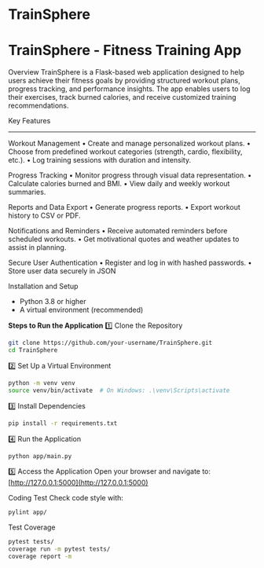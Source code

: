 # TrainSphere

# TrainSphere - Fitness Training App

Overview
TrainSphere is a Flask-based web application designed to help users achieve their fitness goals by providing structured workout plans, progress tracking, and performance insights. The app enables users to log their exercises, track burned calories, and receive customized training recommendations.

Key Features
____

 Workout Management
 •	Create and manage personalized workout plans.
 •	Choose from predefined workout categories (strength, cardio, flexibility, etc.).
 •	Log training sessions with duration and intensity.

Progress Tracking
•	Monitor progress through visual data representation.
•	Calculate calories burned and BMI.
•	View daily and weekly workout summaries.

Reports and Data Export
•	Generate progress reports.
•	Export workout history to CSV or PDF.

Notifications and Reminders
•	Receive automated reminders before scheduled workouts.
•	Get motivational quotes and weather updates to assist in planning.

Secure User Authentication
•	Register and log in with hashed passwords.
•	Store user data securely in JSON

 
Installation and Setup
- Python 3.8 or higher
- A virtual environment (recommended)

 **Steps to Run the Application**
 1️⃣ Clone the Repository
```bash
git clone https://github.com/your-username/TrainSphere.git
cd TrainSphere
```
 2️⃣ Set Up a Virtual Environment
```bash
python -m venv venv
source venv/bin/activate  # On Windows: .\venv\Scripts\activate
```
 3️⃣ Install Dependencies
```bash
pip install -r requirements.txt
```
 4️⃣ Run the Application
```bash
python app/main.py
```
 5️⃣ Access the Application
Open your browser and navigate to:  
[http://127.0.0.1:5000](http://127.0.0.1:5000)


 Coding Test
Check code style with:
```bash
pylint app/
```
Test Coverage
```bash
pytest tests/
coverage run -m pytest tests/
coverage report -m
```


